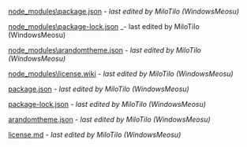  [node_modules\package.json](node_modules\package.json) _- last edited by MiloTilo (WindowsMeosu)_
 
 [node_modules\package-lock.json](node_modules\package-lock.json) _- last edited by MiloTilo (WindowsMeosu)
 
 [node_modules\arandomtheme.json](node_modules\arandomtheme.json) _- last edited by MiloTilo (WindowsMeosu)_
 
 [node_modules\license.wiki](node_modules\license.wiki) _- last edited by MiloTilo (WindowsMeosu)_

[package.json](package.json) _- last edited by MiloTilo (WindowsMeosu)_

[package-lock.json](package-lock.json) _- last edited by MiloTilo (WindowsMeosu)_

[arandomtheme.json](arandomtheme.json) _- last edited by MiloTilo (WindowsMeosu)_

[license.md](license.md) _- last edited by MiloTilo (WindowsMeosu)_